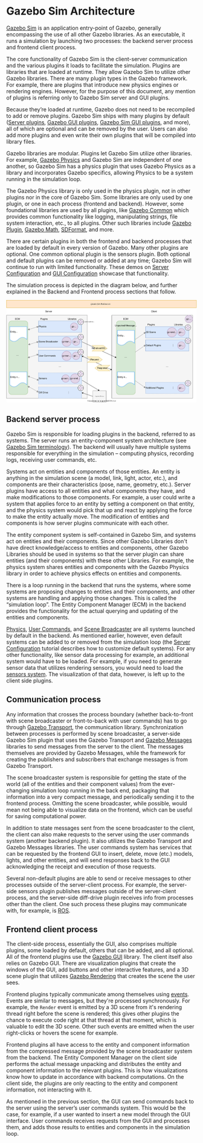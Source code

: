 # Gazebo Sim Architecture

[Gazebo Sim](https://gazebosim.org/libs/gazebo) is an application entry-point of Gazebo, generally encompassing the use of all other Gazebo libraries.
As an executable, it runs a simulation by launching two processes: the backend server process and frontend client process.

The core functionality of Gazebo Sim is the client-server communication and the various plugins it loads to facilitate the simulation.
Plugins are libraries that are loaded at runtime.
They allow Gazebo Sim to utilize other Gazebo libraries.
There are many plugin types in the Gazebo framework.
For example, there are plugins that introduce new physics engines or rendering engines.
However, for the purpose of this document, any mention of plugins is referring only to Gazebo Sim server and GUI plugins.

Because they’re loaded at runtime, Gazebo does not need to be recompiled to add or remove plugins.
Gazebo Sim ships with many plugins by default ([Server plugins](https://gazebosim.org/api/gazebo/4.5/namespaceignition_1_1gazebo_1_1systems.html), [Gazebo GUI plugins](https://gazebosim.org/api/gui/4.2/namespaceignition_1_1gui_1_1plugins.html), [Gazebo Sim GUI plugins]( https://gazebosim.org/api/gazebo/4.5/namespaceignition_1_1gazebo.html), and more), all of which are optional and can be removed by the user.
Users can also add more plugins and even write their own plugins that will be compiled into library files.  

Gazebo libraries are modular.
Plugins let Gazebo Sim utilize other libraries.
For example, [Gazebo Physics](https://gazebosim.org/libs/physics) and Gazebo Sim are independent of one another, so Gazebo Sim has a physics plugin that uses Gazebo Physics as a library and incorporates Gazebo specifics, allowing Physics to be a system running in the simulation loop.

The Gazebo Physics library is only used in the physics plugin, not in other plugins nor in the core of Gazebo Sim.
Some libraries are only used by one plugin, or one in each process (frontend and backend).
However, some foundational libraries are used by all plugins, like [Gazebo Common](https://gazebosim.org/libs/common) which provides common functionality like logging, manipulating strings, file system interaction, etc., to all plugins.
Other such libraries include [Gazebo Plugin](https://gazebosim.org/libs/plugin), [Gazebo Math](https://gazebosim.org/libs/math), [SDFormat](https://gazebosim.org/libs/sdformat), and more.

There are certain plugins in both the frontend and backend processes that are loaded by default in every version of Gazebo.
Many other plugins are optional.
One common optional plugin is the sensors plugin.
Both optional and default plugins can be removed or added at any time; Gazebo Sim will continue to run with limited functionality.
These demos on [Server Configuration](https://gazebosim.org/api/gazebo/4.3/server_config.html) and [GUI Configuration](https://gazebosim.org/api/gazebo/4.3/gui_config.html) showcase that functionality.

The simulation process is depicted in the diagram below, and further explained in the Backend and Frontend process sections that follow.

![Gazebo Sim architecture diagram](images/GazeboSimArchitecture.svg)

## Backend server process

Gazebo Sim is responsible for loading plugins in the backend, referred to as systems.
The server runs an entity-component system architecture (see [Gazebo Sim terminology](https://gazebosim.org/api/gazebo/4.2/terminology.html)).
The backend will usually have multiple systems responsible for everything in the simulation – computing physics, recording logs, receiving user commands, etc.

Systems act on entities and components of those entities.
An entity is anything in the simulation scene (a model, link, light, actor, etc.), and components are their characteristics (pose, name, geometry, etc.).
Server plugins have access to all entities and what components they have, and make modifications to those components.
For example, a user could write a system that applies force to an entity by setting a component on that entity, and the physics system would pick that up and react by applying the force to make the entity actually move.
The modification of entities and components is how server plugins communicate with each other.

The entity component system is self-contained in Gazebo Sim, and systems act on entities and their components.
Since other Gazebo Libraries don't have direct knowledge/access to entities and components, other Gazebo Libraries should be used in systems so that the server plugin can share entities (and their components) with these other Libraries.
For example, the physics system shares entities and components with the Gazebo Physics library in order to achieve physics effects on entities and components.

There is a loop running in the backend that runs the systems, where some systems are proposing changes to entities and their components, and other systems are handling and applying those changes.
This is called the “simulation loop”.
The Entity Component Manager (ECM) in the backend provides the functionality for the actual querying and updating of the entities and components.

[Physics](https://gazebosim.org/api/gazebo/4.5/classignition_1_1gazebo_1_1systems_1_1Physics.html), [User Commands](https://gazebosim.org/api/gazebo/4.5/classignition_1_1gazebo_1_1systems_1_1UserCommands.html), and [Scene Broadcaster](https://gazebosim.org/api/gazebo/4.5/classignition_1_1gazebo_1_1systems_1_1SceneBroadcaster.html) are all systems launched by default in the backend.
As mentioned earlier, however, even default systems can be added to or removed from the simulation loop (the [Server Configuration](https://gazebosim.org/api/gazebo/4.3/server_config.html) tutorial describes how to customize default systems).
For any other functionality, like sensor data processing for example, an additional system would have to be loaded.
For example, if you need to generate sensor data that utilizes rendering sensors, you would need to load the [sensors system](https://gazebosim.org/api/gazebo/4.5/classignition_1_1gazebo_1_1systems_1_1Sensors.html).
The visualization of that data, however, is left up to the client side plugins.

## Communication process

Any information that crosses the process boundary (whether back-to-front with scene broadcaster or front-to-back with user commands) has to go through [Gazebo Transport](https://gazebosim.org/libs/transport), the communication library.
Synchronization between processes is performed by scene broadcaster, a server-side Gazebo Sim plugin that uses the Gazebo Transport and [Gazebo Messages](https://gazebosim.org/libs/msgs) libraries to send messages from the server to the client.
The messages themselves are provided by Gazebo Messages, while the framework for creating the publishers and subscribers that exchange messages is from Gazebo Transport.

The scene broadcaster system is responsible for getting the state of the world (all of the entities and their component values) from the ever-changing simulation loop running in the back end, packaging that information into a very compact message, and periodically sending it to the frontend process.
Omitting the scene broadcaster, while possible, would mean not being able to visualize data on the frontend, which can be useful for saving computational power.

In addition to state messages sent from the scene broadcaster to the client, the client can also make requests to the server using the user commands system (another backend plugin).
It also utilizes the Gazebo Transport and Gazebo Messages libraries.
The user commands system has services that can be requested by the frontend GUI to insert, delete, move (etc.) models, lights, and other entities, and will send responses back to the GUI acknowledging the receipt and execution of those requests.

Several non-default plugins are able to send or receive messages to other processes outside of the server-client process.
For example, the server-side sensors plugin publishes messages outside of the server-client process, and the server-side diff-drive plugin receives info from processes other than the client.
One such process these plugins may communicate with, for example, is [ROS](https://www.ros.org/).

## Frontend client process

The client-side process, essentially the GUI, also comprises multiple plugins, some loaded by default, others that can be added, and all optional.
All of the frontend plugins use the [Gazebo GUI](https://gazebosim.org/libs/gui) library.
The client itself also relies on Gazebo GUI.
There are visualization plugins that create the windows of the GUI, add buttons and other interactive features, and a 3D scene plugin that utilizes [Gazebo Rendering](https://gazebosim.org/libs/rendering) that creates the scene the user sees.

Frontend plugins typically communicate among themselves using [events](https://gazebosim.org/api/gui/4.2/namespaceignition_1_1gui_1_1events.html).
Events are similar to messages, but they're processed synchronously.
For example, the `Render` event is emitted by a 3D scene from it's rendering thread right before the scene is rendered; this gives other plugins the chance to execute code right at that thread at that moment, which is valuable to edit the 3D scene.
Other such events are emitted when the user right-clicks or hovers the scene for example.

Frontend plugins all have access to the entity and component information from the compressed message provided by the scene broadcaster system from the backend.
The Entity Component Manager on the client side performs the actual message unpacking and distributes the entity and component information to the relevant plugins.
This is how visualizations know how to update in accordance with backend computations.
On the client side, the plugins are only reacting to the entity and component information, not interacting with it.

As mentioned in the previous section, the GUI can send commands back to the server using the server’s user commands system.
This would be the case, for example, if a user wanted to insert a new model through the GUI interface.
User commands receives requests from the GUI and processes them, and adds those results to entities and components in the simulation loop.
